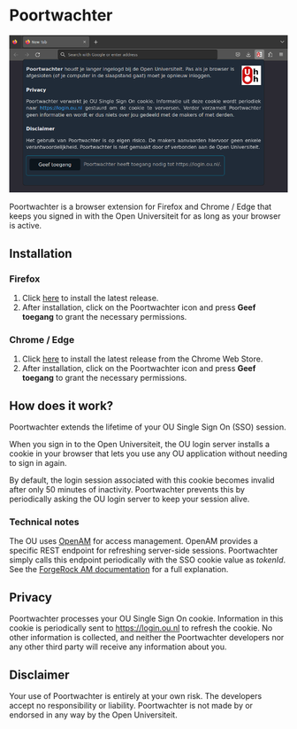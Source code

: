 # Poortwachter

![](https://raw.githubusercontent.com/wallabythree/poortwachter/main/images/dev/screenshot-firefox-cropped.png)

Poortwachter is a browser extension for Firefox and Chrome / Edge that keeps you
signed in with the Open Universiteit for as long as your browser is active.

## Installation

### Firefox

1. Click
[here](https://github.com/wallabythree/poortwachter/releases/latest/download/poortwachter-firefox.xpi)
to install the latest release.
2. After installation, click on the Poortwachter icon and press **Geef toegang** to
grant the necessary permissions.

### Chrome / Edge

1. Click [here](https://chrome.google.com/webstore/detail/poortwachter/ngbaoghamegfibhenakakgppdpeajcnp)
to install the latest release from the Chrome Web Store.
2. After installation, click on the Poortwachter icon and press **Geef toegang** to
grant the necessary permissions.

## How does it work?

Poortwachter extends the lifetime of your OU Single Sign On (SSO) session.

When you sign in to the Open Universiteit, the OU login server installs a cookie
in your browser that lets you use any OU application without needing to sign in
again.

By default, the login session associated with this cookie becomes invalid after
only 50 minutes of inactivity. Poortwachter prevents this by periodically
asking the OU login server to keep your session alive.

### Technical notes

The OU uses [OpenAM](https://github.com/OpenIdentityPlatform/OpenAM) for access
management. OpenAM provides a specific REST endpoint for refreshing server-side
sessions. Poortwachter simply calls this endpoint periodically with the SSO
cookie value as *tokenId*. See the
[ForgeRock AM documentation](https://backstage.forgerock.com/docs/am/7.3/sessions-guide/managing-sessions-REST.html#rest-api-session-refresh)
for a full explanation.

## Privacy

Poortwachter processes your OU Single Sign On cookie. Information in this cookie
is periodically sent to <https://login.ou.nl> to refresh the cookie. No other
information is collected, and neither the Poortwachter developers nor any other
third party will receive any information about you.

## Disclaimer

Your use of Poortwachter is entirely at your own risk. The developers accept no
responsibility or liability. Poortwachter is not made by or endorsed in any way
by the Open Universiteit.

